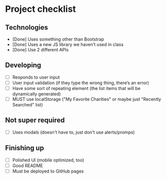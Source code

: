 # Project checklist

## Technologies
- [Done] Uses something other than Bootstrap
- [Done] Uses a new JS library we haven’t used in class
- [Done] Use 2 different APIs

## Developing
- [ ] Responds to user input
- [ ] User input validation (if they type the wrong thing, there’s an error)
- [ ] Have some sort of repeating element (the list items that will be dynamically generated)
- [ ] MUST use localStorage ("My Favorite Charities" or maybe just "Recently Searched" list)

## Not super required
- [ ] Uses modals (doesn't have to, just don't use alerts/promps)

## Finishing up
- [ ] Polished UI (mobile optimized, too)
- [ ] Good README
- [ ] Must be deployed to GitHub pages